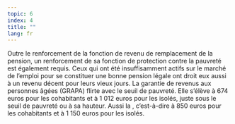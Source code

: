 ```yaml
---
topic: 6
index: 4
title: ""
lang: fr
---
```

Outre le renforcement de la fonction de revenu de remplacement de la pension,
un renforcement de sa fonction de protection contre la pauvreté est également
requis. Ceux qui ont été insuffisamment actifs sur le marché de l’emploi pour
se constituer une bonne pension légale ont droit eux aussi à un revenu décent
pour leurs vieux jours. La garantie de revenus aux personnes âgées (GRAPA)
flirte avec le seuil de pauvreté. Elle s’élève à 674 euros pour les
cohabitants et à 1 012 euros pour les isolés, juste sous le seuil de pauvreté
ou à sa hauteur. Aussi la , c’est-à-dire à 850 euros pour les cohabitants et à
1 150 euros pour les isolés.
